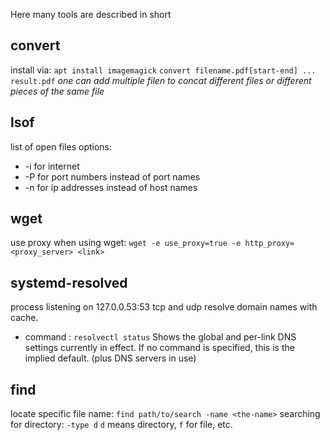 Here many tools are described in short 
## convert
install via: `apt install imagemagick`
`convert filename.pdf[start-end] ... result.pdf`
*one can add multiple filen to concat different files or different pieces of the same file*
## lsof
list of open files
options:
- -i for internet
- -P for port numbers instead of port names
- -n for ip addresses instead of host names
## wget
use proxy when using wget:
`wget -e use_proxy=true -e http_proxy=<proxy_server> <link>`
## systemd-resolved
process listening on 127.0.0.53:53 tcp and udp
resolve domain names with cache.
* command : `resolvectl status`
	Shows the global and per-link DNS settings currently in effect. If no command is specified, this is the implied default. (plus DNS servers in use)
## find
locate specific file name: `find path/to/search -name <the-name>`
searching for directory: `-type d` 
	`d` means directory, `f` for file, etc.